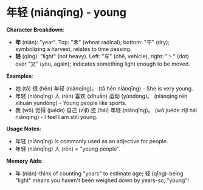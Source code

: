 # **年轻 (niánqīng) - young**

**Character Breakdown**:  
- **年** (nián): "year". Top: "⽲" (wheat radical), bottom: "干" (dry); symbolizing a harvest, relates to time passing.  
- **轻** (qīng): "light" (not heavy). Left: "车" (chē, vehicle), right: "丶" (dot) over "又" (yòu, again); indicates something light enough to be moved.

**Examples**:  
- 她 (tā) 很 (hěn) 年轻 (niánqīng)。 (tā hěn niánqīng) - She is very young.  
- 年轻 (niánqīng) 人 (rén) 喜欢 (xǐhuān) 运动 (yùndòng)。 (niánqīng rén xǐhuān yùndòng) - Young people like sports.  
- 我 (wǒ) 觉得 (juéde) 自己 (zìjǐ) 还 (hái) 年轻 (niánqīng)。 (wǒ juéde zìjǐ hái niánqīng) - I feel I am still young.

**Usage Notes**:  
- 年轻 (niánqīng) is commonly used as an adjective for people.  
- 年轻 (niánqīng) 人 (rén) = "young people".

**Memory Aids**:  
- 年 (nián)-think of counting "years" to estimate age; 轻 (qīng)-being "light" means you haven't been weighed down by years-so, "young"!